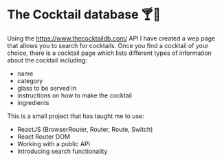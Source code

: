 # The Cocktail database 🍸🍹

Using the https://www.thecocktaildb.com/ API I have created a wep page that allows you to search for cocktails. Once you find a cocktail of your choice, there is a cocktail page which lists different types of information about the cocktail including:

- name
- category
- glass to be served in
- instructions on how to make the cocktail
- ingredients
 
This is a small project that has taught me to use:
- ReactJS (BrowserRouter, Router, Route, Switch)
- React Router DOM 
- Working with a public API
- Introducing search functionality
